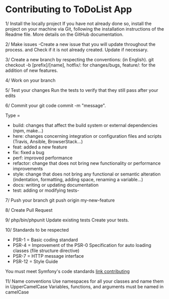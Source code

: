 # Contributing to ToDoList App

1/ Install the locally project
If you have not already done so, install the project on your machine via Git, following the installation instructions of the Readme file.
More details on the GitHub documentation.

2/ Make issues
-Create a new issue that you will update throughout the process.
and Check if it is not already created.  Update if necessary.

3/ Create a new branch by respecting the conventions: (in English).
            git checkout -b [prefix]/[name],
            hotfix/: for changes/bugs,
            feature/: for the addition of new features.

4/ Work on your branch

5/ Test your changes
   Run the tests to verify that they still pass after your edits

6/ Commit your git code commit -m "message".

Type =

- build: changes that affect the build system or external dependencies (npm, make...)
- here: changes concerning integration or configuration files and scripts (Travis, Ansible, BrowserStack...)
- feat: added a new feature
- fix: fixed a bug
- perf: improved performance
- refactor: change that does not bring new functionality or performance improvements
- style: change that does not bring any functional or semantic alteration (indentation, formatting, adding space, renaming a variable...)
- docs: writing or updating documentation
- test: adding or modifying tests-

7/ Push your branch git push origin my-new-feature

8/ Create Pull Request

9/ php/bin/phpunit
    Update existing tests
    Create your tests.

10/ Standards to be respected

- PSR-1 = Basic coding standard
- PSR-4 = Improvement of the PSR-0 Specification for auto loading classes (file structure directive)
- PSR-7 = HTTP message interface
- PSR-12 = Style Guide

You must meet Symfony's code standards [link contributing](https://github.com/symfony/symfony/blob/5.4/CONTRIBUTING.md)

11/ Name conventions
Use namespaces for all your classes and name them in UpperCamelCase
Variables, functions, and arguments must be named in camelCase
